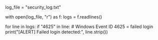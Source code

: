 log_file = "security_log.txt"

with open(log_file, "r") as f:
    logs = f.readlines()

for line in logs:
    if "4625" in line:  # Windows Event ID 4625 = failed login
        print("[ALERT] Failed login detected:", line.strip())
